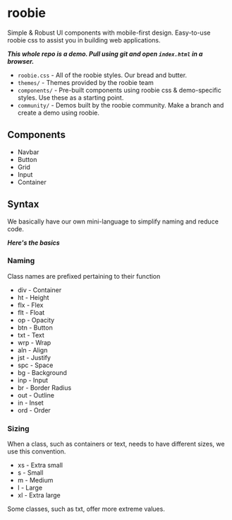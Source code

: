 # roobie

Simple & Robust UI components with mobile-first design.  Easy-to-use roobie css to assist you in building web applications.

***This whole repo is a demo.  Pull using git and open ```index.html``` in a browser.***

- ```roobie.css``` - All of the roobie styles.  Our bread and butter.
- ```themes/``` - Themes provided by the roobie team
- ```components/``` - Pre-built components using roobie css & demo-specific styles.  Use these as a starting point.
- ```community/``` - Demos built by the roobie community.  Make a branch and create a demo using roobie.

## Components

- Navbar
- Button
- Grid
- Input
- Container

## Syntax

We basically have our own mini-language to simplify naming and reduce code.

***Here's the basics***

### Naming

Class names are prefixed pertaining to their function

- div - Container
- ht - Height
- flx - Flex
- flt - Float
- op - Opacity
- btn - Button
- txt - Text
- wrp - Wrap
- aln - Align
- jst - Justify
- spc - Space
- bg - Background
- inp - Input
- br - Border Radius
- out - Outline
- in - Inset
- ord - Order

### Sizing

When a class, such as containers or text, needs to have different sizes, we use this convention. 

- xs - Extra small
- s - Small
- m - Medium
- l - Large
- xl - Extra large

Some classes, such as txt, offer more extreme values.